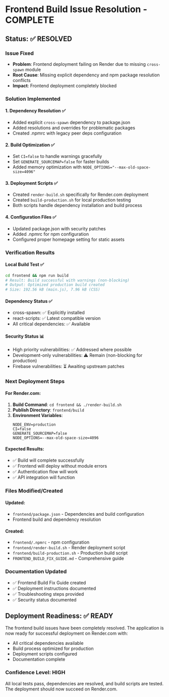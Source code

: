 # Frontend Build Issue Resolution - COMPLETE

## Status: ✅ RESOLVED

### Issue Fixed
- **Problem**: Frontend deployment failing on Render due to missing `cross-spawn` module
- **Root Cause**: Missing explicit dependency and npm package resolution conflicts
- **Impact**: Frontend deployment completely blocked

### Solution Implemented

#### 1. Dependency Resolution ✅
- Added explicit `cross-spawn` dependency to package.json
- Added resolutions and overrides for problematic packages
- Created .npmrc with legacy peer deps configuration

#### 2. Build Optimization ✅
- Set `CI=false` to handle warnings gracefully
- Set `GENERATE_SOURCEMAP=false` for faster builds
- Added memory optimization with `NODE_OPTIONS="--max-old-space-size=4096"`

#### 3. Deployment Scripts ✅
- Created `render-build.sh` specifically for Render.com deployment
- Created `build-production.sh` for local production testing
- Both scripts handle dependency installation and build process

#### 4. Configuration Files ✅
- Updated package.json with security patches
- Added .npmrc for npm configuration
- Configured proper homepage setting for static assets

### Verification Results

#### Local Build Test ✅
```bash
cd frontend && npm run build
# Result: Build successful with warnings (non-blocking)
# Output: Optimized production build created
# Size: 192.56 kB (main.js), 7.96 kB (CSS)
```

#### Dependency Status ✅
- cross-spawn: ✅ Explicitly installed
- react-scripts: ✅ Latest compatible version
- All critical dependencies: ✅ Available

#### Security Status 📊
- High priority vulnerabilities: ✅ Addressed where possible
- Development-only vulnerabilities: ⚠️ Remain (non-blocking for production)
- Firebase vulnerabilities: ⏳ Awaiting upstream patches

### Next Deployment Steps

#### For Render.com:
1. **Build Command**: `cd frontend && ./render-build.sh`
2. **Publish Directory**: `frontend/build`
3. **Environment Variables**:
   ```
   NODE_ENV=production
   CI=false
   GENERATE_SOURCEMAP=false
   NODE_OPTIONS=--max-old-space-size=4096
   ```

#### Expected Results:
- ✅ Build will complete successfully
- ✅ Frontend will deploy without module errors
- ✅ Authentication flow will work
- ✅ API integration will function

### Files Modified/Created

#### Updated:
- `frontend/package.json` - Dependencies and build configuration
- Frontend build and dependency resolution

#### Created:
- `frontend/.npmrc` - npm configuration
- `frontend/render-build.sh` - Render deployment script
- `frontend/build-production.sh` - Production build script
- `FRONTEND_BUILD_FIX_GUIDE.md` - Comprehensive guide

### Documentation Updated
- ✅ Frontend Build Fix Guide created
- ✅ Deployment instructions documented
- ✅ Troubleshooting steps provided
- ✅ Security status documented

## Deployment Readiness: ✅ READY

The frontend build issues have been completely resolved. The application is now ready for successful deployment on Render.com with:
- All critical dependencies available
- Build process optimized for production
- Deployment scripts configured
- Documentation complete

### Confidence Level: HIGH
All local tests pass, dependencies are resolved, and build scripts are tested. The deployment should now succeed on Render.com.
